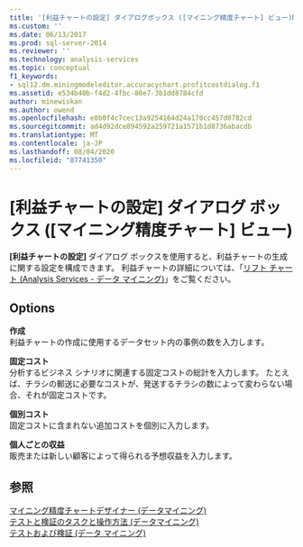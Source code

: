 ```yaml
---
title: '[利益チャートの設定] ダイアログボックス ([マイニング精度チャート] ビュー)Microsoft Docs'
ms.custom: ''
ms.date: 06/13/2017
ms.prod: sql-server-2014
ms.reviewer: ''
ms.technology: analysis-services
ms.topic: conceptual
f1_keywords:
- sql12.dm.miningmodeleditor.accuracychart.profitcostdialog.f1
ms.assetid: e534b40b-f4d2-4fbc-80e7-3b1dd8784cfd
author: minewiskan
ms.author: owend
ms.openlocfilehash: e8b0f4c7cec13a9254164d24a170cc457d0782cd
ms.sourcegitcommit: ad4d92dce894592a259721a1571b1d8736abacdb
ms.translationtype: MT
ms.contentlocale: ja-JP
ms.lasthandoff: 08/04/2020
ms.locfileid: "87741350"
---
```

# <a name="profit-chart-settings-dialog-box-mining-accuracy-chart-view"></a>[利益チャートの設定] ダイアログ ボックス ([マイニング精度チャート] ビュー)
  **[利益チャートの設定]** ダイアログ ボックスを使用すると、利益チャートの生成に関する設定を構成できます。 利益チャートの詳細については、「[リフト チャート &#40;Analysis Services - データ マイニング&#41;](data-mining/lift-chart-analysis-services-data-mining.md)」をご覧ください。  
  
## <a name="options"></a>Options  
 **作成**  
 利益チャートの作成に使用するデータセット内の事例の数を入力します。  
  
 **固定コスト**  
 分析するビジネス シナリオに関連する固定コストの総計を入力します。 たとえば、チラシの郵送に必要なコストが、発送するチラシの数によって変わらない場合、それが固定コストです。  
  
 **個別コスト**  
 固定コストに含まれない追加コストを個別に入力します。  
  
 **個人ごとの収益**  
 販売または新しい顧客によって得られる予想収益を入力します。  
  
## <a name="see-also"></a>参照  
 [マイニング精度チャートデザイナー &#40;データマイニング&#41;](mining-accuracy-chart-designer-data-mining.md)   
 [テストと検証のタスクと操作方法 &#40;データマイニング&#41;](data-mining/testing-and-validation-tasks-and-how-tos-data-mining.md)   
 [テストおよび検証 &#40;データ マイニング&#41;](data-mining/testing-and-validation-data-mining.md)  
  
  
